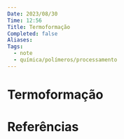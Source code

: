 ```yaml
---
Date: 2023/08/30
Time: 12:56
Title: Termoformação
Completed: false
Aliases: 
Tags:
  - note
  - química/polímeros/processamento
---
```


# Termoformação



# Referências


